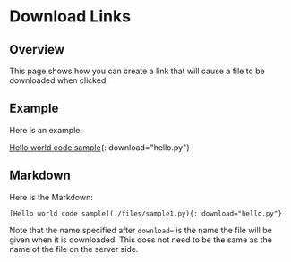 # Download Links

## Overview

This page shows how you can create a link that will cause a file to be
downloaded when clicked.

## Example

Here is an example:

[Hello world code sample](./files/sample1.py){: download="hello.py"}

## Markdown

Here is the Markdown:

```MD
[Hello world code sample](./files/sample1.py){: download="hello.py"}
```

Note that the name specified after `download=` is the name the file will be
given when it is downloaded. This does not need to be the same as the name of
the file on the server side.
